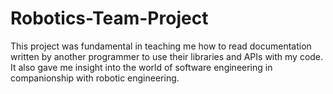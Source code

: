# Robotics-Team-Project

This project was fundamental in teaching me how to read documentation written by another programmer to use their libraries and APIs with my code. It also gave me insight into the world of software engineering in companionship with robotic engineering.
